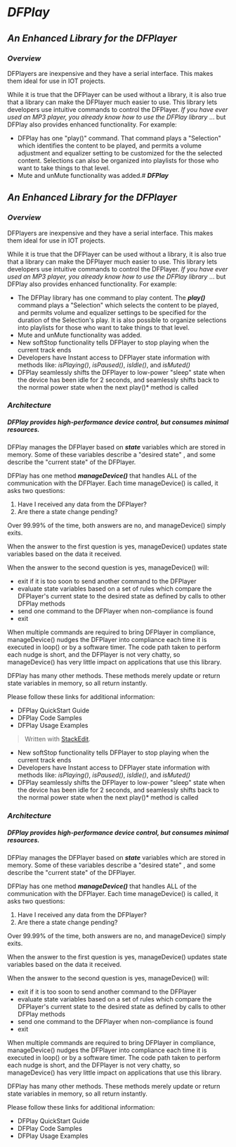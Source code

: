 # ***DFPlay***
## *An Enhanced Library for the DFPlayer*

### *Overview*
DFPlayers are inexpensive and they have a serial interface. This makes them ideal for use in IOT projects.

While it is true that the DFPlayer can be used without a library, it is also true that a library can make the DFPlayer much easier to use. This library lets developers use intuitive commands to control the DFPlayer. *If you have ever used an MP3 player, you already know how to use the DFPlay library* ... but DFPlay also provides enhanced functionality. For example: 
* DFPlay has one "play()" command. That command plays a "Selection" which identifies the content to be played, and permits a volume adjustment and equalizer setting to be customized for the the selected content. Selections can also be organized into playlists for those who want to take things to that level.
* Mute and unMute functionality was added.# ***DFPlay***
## *An Enhanced Library for the DFPlayer*

### *Overview*
DFPlayers are inexpensive and they have a serial interface. This makes them ideal for use in IOT projects.

While it is true that the DFPlayer can be used without a library, it is also true that a library can make the DFPlayer much easier to use. This library lets developers use intuitive commands to control the DFPlayer. *If you have ever used an MP3 player, you already know how to use the DFPlay library* ... but DFPlay also provides enhanced functionality. For example: 
* The DFPlay library has one command to play content. The ***play()*** command plays a "Selection" which selects the content to be played, and permits volume and equalizer settings to be specified for the duration of the Selection's play. It is also possible to organize selections into playlists for those who want to take things to that level.
* Mute and unMute functionality was added.
* New softStop functionality tells DFPlayer to stop playing when the current track ends 
* Developers have Instant access to DFPlayer state information with methods like:  *isPlaying()*, *isPaused()*, *isIdle()*, and *isMuted()*
* DFPlay seamlessly shifts the DFPlayer  to low-power "sleep" state when the device has been idle for 2 seconds, and seamlessly shifts back to the normal power state when the next play()* method is called
### *Architecture*
##### DFPlay provides high-performance device control, but consumes minimal resources.
DFPlay manages the DFPlayer based on ***state*** variables which are stored in memory. Some of these variables describe a "desired state" , and some describe the "current state" of the DFPlayer.


DFPlay has one method ***manageDevice()*** that handles ALL of the communication with the DFPlayer. Each time manageDevice() is called, it asks two questions: 
1. Have I received any data from the DFPlayer?
2. Are there a state change pending?

Over 99.99% of the time, both answers are no, and manageDevice() simply exits. 

When the answer to the first question is yes, manageDevice() updates state variables based on the data it received.

When the answer to the second question is yes, manageDevice() will:
* exit if it is too soon to send another command to the DFPlayer
* evaluate state variables based on a set of rules which compare the DFPlayer's current state to the desired state as defined by calls to other DFPlay methods
* send one command to the DFPlayer when non-compliance is found
* exit

When multiple commands are required to bring DFPlayer in compliance, manageDevice() nudges the DFPlayer into compliance each time it is executed in loop() or by a software timer. The code path taken to perform each nudge is short, and the DFPlayer is not very chatty, so manageDevice() has very little impact on applications that use this library. 

DFPlay has many other methods. These methods merely update or return state variables in memory, so all return instantly. 

Please follow these links for additional information:

 - DFPlay QuickStart Guide
 - DFPlay Code Samples
 - DFPlay Usage Examples

> Written with [StackEdit](https://stackedit.io/).
* New softStop functionality tells DFPlayer to stop playing when the current track ends 
* Developers have Instant access to DFPlayer state information with methods like:  *isPlaying()*, *isPaused()*, *isIdle()*, and *isMuted()*
* DFPlay seamlessly shifts the DFPlayer  to low-power "sleep" state when the device has been idle for 2 seconds, and seamlessly shifts back to the normal power state when the next play()* method is called
### *Architecture*
##### DFPlay provides high-performance device control, but consumes minimal resources.
DFPlay manages the DFPlayer based on ***state*** variables which are stored in memory. Some of these variables describe a "desired state" , and some describe the "current state" of the DFPlayer.


DFPlay has one method ***manageDevice()*** that handles ALL of the communication with the DFPlayer. Each time manageDevice() is called, it asks two questions: 
1. Have I received any data from the DFPlayer?
2. Are there a state change pending?

Over 99.99% of the time, both answers are no, and manageDevice() simply exits. 

When the answer to the first question is yes, manageDevice() updates state variables based on the data it received.

When the answer to the second question is yes, manageDevice() will:
* exit if it is too soon to send another command to the DFPlayer
* evaluate state variables based on a set of rules which compare the DFPlayer's current state to the desired state as defined by calls to other DFPlay methods
* send one command to the DFPlayer when non-compliance is found
* exit

When multiple commands are required to bring DFPlayer in compliance, manageDevice() nudges the DFPlayer into compliance each time it is executed in loop() or by a software timer. The code path taken to perform each nudge is short, and the DFPlayer is not very chatty, so manageDevice() has very little impact on applications that use this library. 

DFPlay has many other methods. These methods merely update or return state variables in memory, so all return instantly. 

Please follow these links for additional information:

 - DFPlay QuickStart Guide
 - DFPlay Code Samples
 - DFPlay Usage Examples
